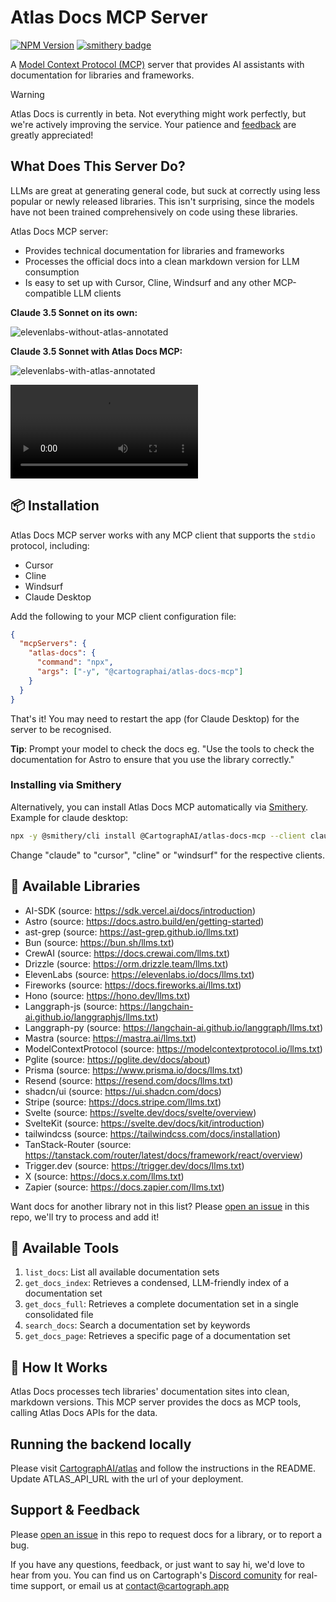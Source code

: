 # Atlas Docs MCP Server

[![NPM Version](https://img.shields.io/npm/v/%40cartographai%2Fatlas-docs-mcp)](https://www.npmjs.com/package/@cartographai/atlas-docs-mcp)
[![smithery badge](https://smithery.ai/badge/@CartographAI/atlas-docs-mcp)](https://smithery.ai/server/@CartographAI/atlas-docs-mcp)

A [Model Context Protocol (MCP)](https://modelcontextprotocol.io/introduction) server that provides AI assistants with documentation for libraries and frameworks.

> [!WARNING]
> Atlas Docs is currently in beta. Not everything might work perfectly, but we're actively improving the service. Your patience and [feedback](#support--feedback) are greatly appreciated!

## What Does This Server Do?

LLMs are great at generating general code, but suck at correctly using less popular or newly released libraries. This isn't surprising, since the models have not been trained comprehensively on code using these libraries.

Atlas Docs MCP server:

- Provides technical documentation for libraries and frameworks
- Processes the official docs into a clean markdown version for LLM consumption
- Is easy to set up with Cursor, Cline, Windsurf and any other MCP-compatible LLM clients

**Claude 3.5 Sonnet on its own:**

![elevenlabs-without-atlas-annotated](https://github.com/user-attachments/assets/78b8309c-0f86-4b20-93d7-2116419f75fd)

**Claude 3.5 Sonnet with Atlas Docs MCP:**

![elevenlabs-with-atlas-annotated](https://github.com/user-attachments/assets/258c5126-242f-43d1-8e78-ea655f44d76a)

<video src="https://github.com/user-attachments/assets/5fb1f3f2-18db-4ba4-8f47-da3892af22ee"></video>

## 📦 Installation

Atlas Docs MCP server works with any MCP client that supports the `stdio` protocol, including:

- Cursor
- Cline
- Windsurf
- Claude Desktop

Add the following to your MCP client configuration file:

```json
{
  "mcpServers": {
    "atlas-docs": {
      "command": "npx",
      "args": ["-y", "@cartographai/atlas-docs-mcp"]
    }
  }
}
```

That's it! You may need to restart the app (for Claude Desktop) for the server to be recognised.

**Tip**: Prompt your model to check the docs eg. "Use the tools to check the documentation for Astro to ensure that you use the library correctly."

### Installing via Smithery

Alternatively, you can install Atlas Docs MCP automatically via [Smithery](https://smithery.ai/server/@CartographAI/atlas-docs-mcp). Example for claude desktop:

```bash
npx -y @smithery/cli install @CartographAI/atlas-docs-mcp --client claude
```

Change "claude" to "cursor", "cline" or "windsurf" for the respective clients.

## 📒 Available Libraries

- AI-SDK (source: https://sdk.vercel.ai/docs/introduction)
- Astro (source: https://docs.astro.build/en/getting-started)
- ast-grep (source: https://ast-grep.github.io/llms.txt)
- Bun (source: https://bun.sh/llms.txt)
- CrewAI (source: https://docs.crewai.com/llms.txt)
- Drizzle (source: https://orm.drizzle.team/llms.txt)
- ElevenLabs (source: https://elevenlabs.io/docs/llms.txt)
- Fireworks (source: https://docs.fireworks.ai/llms.txt)
- Hono (source: https://hono.dev/llms.txt)
- Langgraph-js (source: https://langchain-ai.github.io/langgraphjs/llms.txt)
- Langgraph-py (source: https://langchain-ai.github.io/langgraph/llms.txt)
- Mastra (source: https://mastra.ai/llms.txt)
- ModelContextProtocol (source: https://modelcontextprotocol.io/llms.txt)
- Pglite (source: https://pglite.dev/docs/about)
- Prisma (source: https://www.prisma.io/docs/llms.txt)
- Resend (source: https://resend.com/docs/llms.txt)
- shadcn/ui (source: https://ui.shadcn.com/docs)
- Stripe (source: https://docs.stripe.com/llms.txt)
- Svelte (source: https://svelte.dev/docs/svelte/overview)
- SvelteKit (source: https://svelte.dev/docs/kit/introduction)
- tailwindcss (source: https://tailwindcss.com/docs/installation)
- TanStack-Router (source: https://tanstack.com/router/latest/docs/framework/react/overview)
- Trigger.dev (source: https://trigger.dev/docs/llms.txt)
- X (source: https://docs.x.com/llms.txt)
- Zapier (source: https://docs.zapier.com/llms.txt)

Want docs for another library not in this list? Please [open an issue](https://github.com/CartographAI/atlas/issues/new) in this repo, we'll try to process and add it!

## 🔨 Available Tools

1. `list_docs`: List all available documentation sets
2. `get_docs_index`: Retrieves a condensed, LLM-friendly index of a documentation set
3. `get_docs_full`: Retrieves a complete documentation set in a single consolidated file
4. `search_docs`: Search a documentation set by keywords
5. `get_docs_page`: Retrieves a specific page of a documentation set

## 💭 How It Works

Atlas Docs processes tech libraries' documentation sites into clean, markdown versions. This MCP server provides the docs as MCP tools, calling Atlas Docs APIs for the data.

## Running the backend locally

Please visit [CartographAI/atlas](https://github.com/CartographAI/atlas) and follow the instructions in the README.
Update ATLAS_API_URL with the url of your deployment.

## Support & Feedback

Please [open an issue](https://github.com/CartographAI/atlas/issues/new) in this repo to request docs for a library, or to report a bug.

If you have any questions, feedback, or just want to say hi, we'd love to hear from you. You can find us on Cartograph's [Discord comunity](https://discord.gg/MsBA7U7hH5) for real-time support, or email us at [contact@cartograph.app](mailto:contact@cartograph.app)
